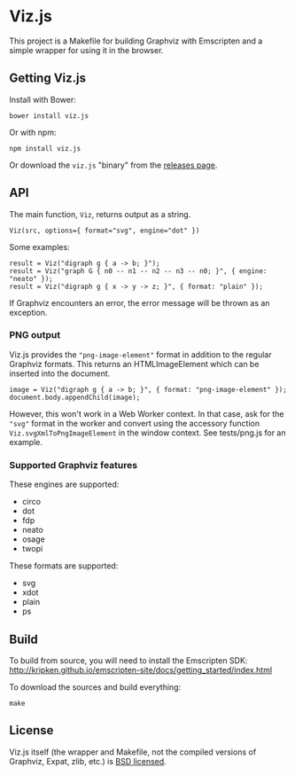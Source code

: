 # Viz.js

This project is a Makefile for building Graphviz with Emscripten and a simple wrapper for using it in the browser.

## Getting Viz.js

Install with Bower:

    bower install viz.js

Or with npm:

    npm install viz.js

Or download the `viz.js` "binary" from the [releases page](https://github.com/mdaines/viz.js/releases).

## API

The main function, `Viz`, returns output as a string.

    Viz(src, options={ format="svg", engine="dot" })

Some examples:

    result = Viz("digraph g { a -> b; }");
    result = Viz("graph G { n0 -- n1 -- n2 -- n3 -- n0; }", { engine: "neato" });
    result = Viz("digraph g { x -> y -> z; }", { format: "plain" });

If Graphviz encounters an error, the error message will be thrown as an exception.

### PNG output

Viz.js provides the `"png-image-element"` format in addition to the regular Graphviz formats. This returns an HTMLImageElement which can be inserted into the document.

    image = Viz("digraph g { a -> b; }", { format: "png-image-element" });
    document.body.appendChild(image);

However, this won't work in a Web Worker context. In that case, ask for the `"svg"` format in the worker and convert using the accessory function `Viz.svgXmlToPngImageElement` in the window context. See tests/png.js for an example.

### Supported Graphviz features

These engines are supported:

- circo
- dot
- fdp
- neato
- osage
- twopi

These formats are supported:

- svg
- xdot
- plain
- ps

## Build

To build from source, you will need to install the Emscripten SDK: http://kripken.github.io/emscripten-site/docs/getting_started/index.html

To download the sources and build everything:

    make

## License

Viz.js itself (the wrapper and Makefile, not the compiled versions of Graphviz, Expat, zlib, etc.) is [BSD licensed](./LICENSE).
